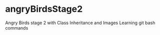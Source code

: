 # angryBirdsStage2
Angry Birds stage 2 with Class Inheritance and Images
Learning git bash commands 
